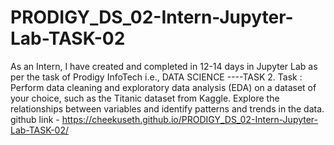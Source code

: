 # PRODIGY_DS_02-Intern-Jupyter-Lab-TASK-02
As an Intern, I have created and completed in 12-14 days in Jupyter Lab as per the task of Prodigy InfoTech i.e., DATA SCIENCE ----TASK 2. Task : Perform data cleaning and exploratory data analysis (EDA) on a dataset of your choice, such as the Titanic dataset from Kaggle. Explore the relationships between variables and identify patterns and trends in the data.
github link -  https://cheekuseth.github.io/PRODIGY_DS_02-Intern-Jupyter-Lab-TASK-02/
